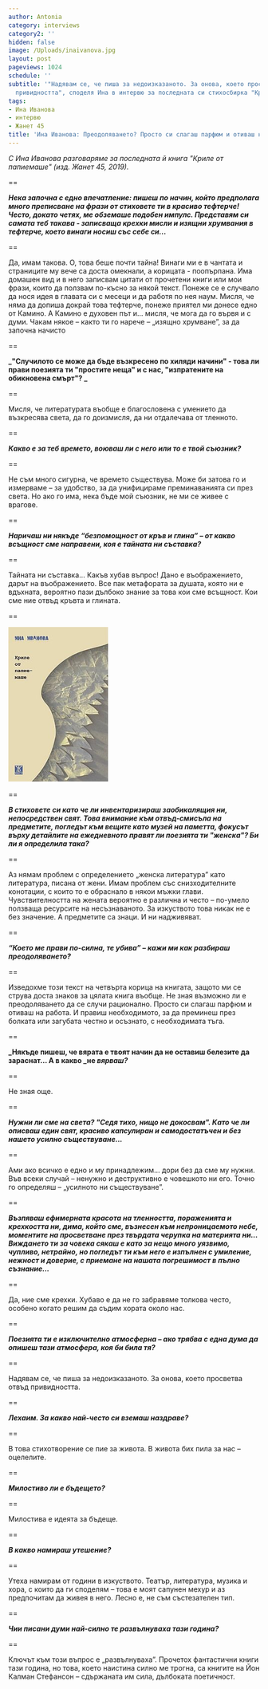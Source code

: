```yaml
---
author: Antonia
category: interviews
category2: ''
hidden: false
image: /Uploads/inaivanova.jpg
layout: post
pageviews: 1024
schedule: ''
subtitle: '"Надявам се, че пиша за недоизказаното. За онова, което просветва отвъд
  привидността", споделя Ина в интервю за последната си стихосбирка "Криле от папиемаше"'
tags:
- Ина Иванова
- интервю
- Жанет 45
title: 'Ина Иванова: Преодоляването? Просто си слагаш парфюм и отиваш на работа'
---
```


_С Ина Иванова разговаряме за последната й книга "Криле от папиемаше" (изд. Жанет 45, 2019)._

\==

_**Нека започна с едно впечатление: пишеш по начин, който предполага много преписване на фрази от стиховете ти в красиво тефтерче! Често, докато четях, ме обземаше подобен импулс. Представям си самата теб такава - записваща крехки мисли и изящни хрумвания в тефтерче, което винаги носиш със себе си...**_

\==

Да, имам такова. О, това беше почти тайна! Винаги ми е в чантата и страниците му вече са доста омекнали, а корицата - поопърпана. Има домашен вид и в него записвам цитати от прочетени книги или мои фрази, които да ползвам по-късно за някой текст. Понеже се е случвало да нося идея в главата си с месеци и да работя по нея наум. Мисля, че няма да допиша докрай това тефтерче, понеже приятел ми донесе едно от Камино. А Камино е духовен път и… мисля, че мога да го вървя и с думи. Чакам някое – както ти го нарече – „изящно хрумване”, за да започна начисто 

\==

**_"Случилото се може да бъде възкресено по хиляди начини" - това ли прави поезията ти  "простите неща" и с нас, "изпратените на обикновена смърт"? _**

\==

Мисля, че литературата въобще е благословена с умението да възкресява света, да го доизмисля, да ни отдалечава от тленното.

\==

_**Какво е за теб времето, воюваш ли с него или то е твой съюзник?**_

\==

Не съм много сигурна, че времето съществува. Може би затова го и измерваме – за удобство, за да унифицираме преминаванията си през света. Но ако го има, нека бъде мой съюзник, не ми се живее с врагове. 

\==

_**Наричаш ни някъде “безпомощност от кръв и глина” – от какво всъщност сме направени, коя е тайната ни съставка?**_

\==

Тайната ни съставка… Какъв хубав въпрос! Дано е въображението, дарът на въображението. Все пак метафората за душата, която ни е вдъхната, вероятно пази дълбоко знание за това кои сме всъщност. Кои сме ние отвъд кръвта и глината.

\==

![](/Uploads/krileotpapaiemashe.jpg)

\==

_**В стиховете си като че ли инвентаризираш заобикалящия ни, непосредствен свят. Това внимание към отвъд-смисъла на предметите, погледът към вещите като музей на паметта, фокусът върху детайлите на ежедневното правят ли поезията ти "женска"? Би ли я определила така?**_

\==

Аз нямам проблем с определението „женска литература” като литература, писана от жени. Имам проблем със снизходителните конотации, с които то е обраснало в някои мъжки глави. Чувствителността на жената вероятно е различна и често – по-умело ползваща ресурсите на несъзнаваното. За изкуството това никак не е без значение. А предметите са знаци. И ни надживяват.

\==

_**“Което ме прави по-силна, те убива” – кажи ми как разбираш преодоляването?**_

\==

Изведохме този текст на четвърта корица на книгата, защото ми се струва доста знаков за цялата книга въобще. Не зная възможно ли е преодоляването да се случи рационално. Просто си слагаш парфюм и отиваш на работа. И правиш необходимото, за да преминеш през болката или загубата честно и осъзнато, с необходимата тъга. 

\==

**_Някъде пишеш, че вярата е твоят начин да не оставиш белезите да зараснат... А в какво _не _вярваш?_**

\==

Не зная още.

\==

_**Нужни ли сме на света? "Седя тихо, нищо не докосвам". Като че ли описваш един свят, красиво капсулиран и самодостатъчен и без нашето усилно съществуване...**_

\==

Ами ако всичко е едно и му принадлежим… дори без да сме му нужни. Във всеки случай – ненужно и деструктивно е човешкото ни его. Точно го определяш – „усилното ни съществуване”.

\==

_**Възпяваш ефимерната красота на тленността, пораженията и крехкостта ни, дима, който сме, възнесен към непроницаемото небе, моментите на просветване през твърдата черупка на материята ни... Виждането ти за човека сякаш е като за нещо много уязвимо, чупливо, нетрайно, но погледът ти към него е изпълнен с умиление, нежност и доверие, с приемане на нашата погрешимост в пълно съзнание...**_

\==

Да, ние сме крехки. Хубаво е да не го забравяме толкова често, особено когато решим да съдим хората около нас.

\==

_**Поезията ти е изключително атмосферна – ако трябва с една дума да опишеш тази атмосфера, коя би била тя?**_

\==

Надявам се, че пиша за недоизказаното. За онова, което просветва отвъд привидността.

\==

_**Лехаим. За какво най-често си вземаш наздраве?**_

\==

В това стихотворение се пие за живота. В живота бих пила за нас – оцелелите.

\==

_**Милостиво ли е бъдещето?**_

\==

Милостива е идеята за бъдеще.

\==

_**В какво намираш утешение?**_

\==

Утеха намирам от години в изкуството. Театър, литература, музика и хора, с които да ги споделям  – това е моят сапунен мехур и аз предпочитам да живея в него. Лесно е, не съм състезателен тип.

\==

_**Чии писани думи най-силно те развълнуваха тази година?**_

\==

Ключът към този въпрос е „развълнуваха”. Прочетох фантастични книги тази година, но това, което наистина силно ме трогна, са книгите на Йон Калман Стефансон – сдържаната им сила, дълбоката поетичност.